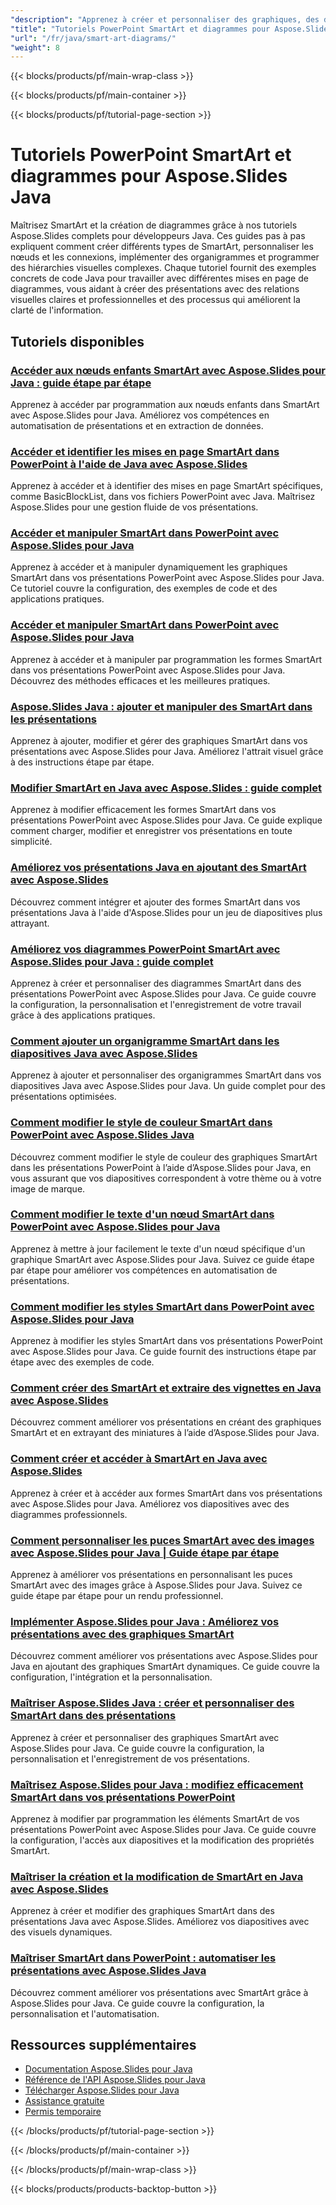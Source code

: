 ```yaml
---
"description": "Apprenez à créer et personnaliser des graphiques, des diagrammes et des hiérarchies visuelles SmartArt dans PowerPoint avec les didacticiels Java Aspose.Slides."
"title": "Tutoriels PowerPoint SmartArt et diagrammes pour Aspose.Slides Java"
"url": "/fr/java/smart-art-diagrams/"
"weight": 8
---
```


{{< blocks/products/pf/main-wrap-class >}}

{{< blocks/products/pf/main-container >}}

{{< blocks/products/pf/tutorial-page-section >}}
# Tutoriels PowerPoint SmartArt et diagrammes pour Aspose.Slides Java

Maîtrisez SmartArt et la création de diagrammes grâce à nos tutoriels Aspose.Slides complets pour développeurs Java. Ces guides pas à pas expliquent comment créer différents types de SmartArt, personnaliser les nœuds et les connexions, implémenter des organigrammes et programmer des hiérarchies visuelles complexes. Chaque tutoriel fournit des exemples concrets de code Java pour travailler avec différentes mises en page de diagrammes, vous aidant à créer des présentations avec des relations visuelles claires et professionnelles et des processus qui améliorent la clarté de l'information.

## Tutoriels disponibles

### [Accéder aux nœuds enfants SmartArt avec Aspose.Slides pour Java : guide étape par étape](./access-smartart-child-nodes-aspose-slidess-java/)
Apprenez à accéder par programmation aux nœuds enfants dans SmartArt avec Aspose.Slides pour Java. Améliorez vos compétences en automatisation de présentations et en extraction de données.

### [Accéder et identifier les mises en page SmartArt dans PowerPoint à l'aide de Java avec Aspose.Slides](./aspose-slides-java-smartart-layout-access/)
Apprenez à accéder et à identifier des mises en page SmartArt spécifiques, comme BasicBlockList, dans vos fichiers PowerPoint avec Java. Maîtrisez Aspose.Slides pour une gestion fluide de vos présentations.

### [Accéder et manipuler SmartArt dans PowerPoint avec Aspose.Slides pour Java](./access-smartart-powerpoint-aspose-slides-java/)
Apprenez à accéder et à manipuler dynamiquement les graphiques SmartArt dans vos présentations PowerPoint avec Aspose.Slides pour Java. Ce tutoriel couvre la configuration, des exemples de code et des applications pratiques.

### [Accéder et manipuler SmartArt dans PowerPoint avec Aspose.Slides pour Java](./access-smartart-aspose-slides-java/)
Apprenez à accéder et à manipuler par programmation les formes SmartArt dans vos présentations PowerPoint avec Aspose.Slides pour Java. Découvrez des méthodes efficaces et les meilleures pratiques.

### [Aspose.Slides Java : ajouter et manipuler des SmartArt dans les présentations](./aspose-slides-java-smartart-manipulation/)
Apprenez à ajouter, modifier et gérer des graphiques SmartArt dans vos présentations avec Aspose.Slides pour Java. Améliorez l'attrait visuel grâce à des instructions étape par étape.

### [Modifier SmartArt en Java avec Aspose.Slides : guide complet](./edit-smartart-java-aspose-slides/)
Apprenez à modifier efficacement les formes SmartArt dans vos présentations PowerPoint avec Aspose.Slides pour Java. Ce guide explique comment charger, modifier et enregistrer vos présentations en toute simplicité.

### [Améliorez vos présentations Java en ajoutant des SmartArt avec Aspose.Slides](./aspose-slides-java-smartart-presentation-enhancement/)
Découvrez comment intégrer et ajouter des formes SmartArt dans vos présentations Java à l'aide d'Aspose.Slides pour un jeu de diapositives plus attrayant.

### [Améliorez vos diagrammes PowerPoint SmartArt avec Aspose.Slides pour Java : guide complet](./enhance-powerpoint-smartart-aspose-slides-java/)
Apprenez à créer et personnaliser des diagrammes SmartArt dans des présentations PowerPoint avec Aspose.Slides pour Java. Ce guide couvre la configuration, la personnalisation et l'enregistrement de votre travail grâce à des applications pratiques.

### [Comment ajouter un organigramme SmartArt dans les diapositives Java avec Aspose.Slides](./aspose-slides-java-add-organization-chart-smartart/)
Apprenez à ajouter et personnaliser des organigrammes SmartArt dans vos diapositives Java avec Aspose.Slides pour Java. Un guide complet pour des présentations optimisées.

### [Comment modifier le style de couleur SmartArt dans PowerPoint avec Aspose.Slides Java](./change-smartart-color-style-powerpoint-java/)
Découvrez comment modifier le style de couleur des graphiques SmartArt dans les présentations PowerPoint à l’aide d’Aspose.Slides pour Java, en vous assurant que vos diapositives correspondent à votre thème ou à votre image de marque.

### [Comment modifier le texte d'un nœud SmartArt dans PowerPoint avec Aspose.Slides pour Java](./change-smartart-node-text-aspose-slides-java/)
Apprenez à mettre à jour facilement le texte d'un nœud spécifique d'un graphique SmartArt avec Aspose.Slides pour Java. Suivez ce guide étape par étape pour améliorer vos compétences en automatisation de présentations.

### [Comment modifier les styles SmartArt dans PowerPoint avec Aspose.Slides pour Java](./change-smartart-styles-powerpoint-aspose-slides-java/)
Apprenez à modifier les styles SmartArt dans vos présentations PowerPoint avec Aspose.Slides pour Java. Ce guide fournit des instructions étape par étape avec des exemples de code.

### [Comment créer des SmartArt et extraire des vignettes en Java avec Aspose.Slides](./create-smartart-extract-thumbnails-java/)
Découvrez comment améliorer vos présentations en créant des graphiques SmartArt et en extrayant des miniatures à l’aide d’Aspose.Slides pour Java.

### [Comment créer et accéder à SmartArt en Java avec Aspose.Slides](./aspose-slides-java-smartart-creation-access/)
Apprenez à créer et à accéder aux formes SmartArt dans vos présentations avec Aspose.Slides pour Java. Améliorez vos diapositives avec des diagrammes professionnels.

### [Comment personnaliser les puces SmartArt avec des images avec Aspose.Slides pour Java | Guide étape par étape](./customize-smartart-bullets-images-aspose-slides-java/)
Apprenez à améliorer vos présentations en personnalisant les puces SmartArt avec des images grâce à Aspose.Slides pour Java. Suivez ce guide étape par étape pour un rendu professionnel.

### [Implémenter Aspose.Slides pour Java : Améliorez vos présentations avec des graphiques SmartArt](./implement-java-aspose-slides-smartart-presentations/)
Découvrez comment améliorer vos présentations avec Aspose.Slides pour Java en ajoutant des graphiques SmartArt dynamiques. Ce guide couvre la configuration, l'intégration et la personnalisation.

### [Maîtriser Aspose.Slides Java : créer et personnaliser des SmartArt dans des présentations](./aspose-slides-java-smartart-tutorial/)
Apprenez à créer et personnaliser des graphiques SmartArt avec Aspose.Slides pour Java. Ce guide couvre la configuration, la personnalisation et l'enregistrement de vos présentations.

### [Maîtrisez Aspose.Slides pour Java : modifiez efficacement SmartArt dans vos présentations PowerPoint](./efficiently-modify-smartart-aspose-slides-java/)
Apprenez à modifier par programmation les éléments SmartArt de vos présentations PowerPoint avec Aspose.Slides pour Java. Ce guide couvre la configuration, l'accès aux diapositives et la modification des propriétés SmartArt.

### [Maîtriser la création et la modification de SmartArt en Java avec Aspose.Slides](./create-modify-smartart-java-aspose-slides/)
Apprenez à créer et modifier des graphiques SmartArt dans des présentations Java avec Aspose.Slides. Améliorez vos diapositives avec des visuels dynamiques.

### [Maîtriser SmartArt dans PowerPoint : automatiser les présentations avec Aspose.Slides Java](./master-smartart-powerpoint-aspose-slides-java/)
Découvrez comment améliorer vos présentations avec SmartArt grâce à Aspose.Slides pour Java. Ce guide couvre la configuration, la personnalisation et l'automatisation.

## Ressources supplémentaires

- [Documentation Aspose.Slides pour Java](https://docs.aspose.com/slides/java/)
- [Référence de l'API Aspose.Slides pour Java](https://reference.aspose.com/slides/java/)
- [Télécharger Aspose.Slides pour Java](https://releases.aspose.com/slides/java/)
- [Assistance gratuite](https://forum.aspose.com/)
- [Permis temporaire](https://purchase.aspose.com/temporary-license/)

{{< /blocks/products/pf/tutorial-page-section >}}

{{< /blocks/products/pf/main-container >}}

{{< /blocks/products/pf/main-wrap-class >}}

{{< blocks/products/products-backtop-button >}}